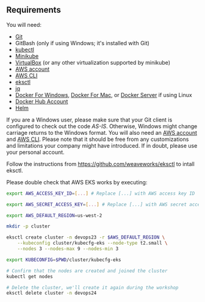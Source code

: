 ## Requirements

You will need:

* [Git](https://git-scm.com/)
* GitBash (only if using Windows; it's installed with Git)
* [kubectl](https://kubernetes.io/docs/tasks/tools/install-kubectl/)
* [Minikube](https://github.com/kubernetes/minikube/releases)
* [VirtualBox](https://www.virtualbox.org/wiki/Downloads) (or any other virtualization supported by minikube)
* [AWS account](https://aws.amazon.com/)
* [AWS CLI](https://aws.amazon.com/cli/)
* [eksctl](https://github.com/weaveworks/eksctl)
* [jq](https://stedolan.github.io/jq/)
* [Docker For Windows](https://www.docker.com/docker-windows), [Docker For Mac](https://www.docker.com/docker-mac), or [Docker Server](https://docs.docker.com/install/#server) if using Linux
* [Docker Hub Account](https://hub.docker.com/)
* [Helm](https://helm.sh/docs/using_helm/#installing-helm)

If you are a Windows user, please make sure that your Git client is configured to check out the code *AS-IS*. Otherwise, Windows might change carriage returns to the Windows format. You will also need an [AWS account](https://aws.amazon.com/) and [AWS CLI](https://aws.amazon.com/cli/). Please note that it should be free from any customizations and limitations your company might have introduced. If in doubt, please use your personal account.

Follow the instructions from https://github.com/weaveworks/eksctl to intall eksctl.

Please double check that AWS EKS works by executing:

```bash
export AWS_ACCESS_KEY_ID=[...] # Replace [...] with AWS access key ID

export AWS_SECRET_ACCESS_KEY=[...] # Replace [...] with AWS secret access key

export AWS_DEFAULT_REGION=us-west-2

mkdir -p cluster

eksctl create cluster -n devops23 -r $AWS_DEFAULT_REGION \
    --kubeconfig cluster/kubecfg-eks --node-type t2.small \
    --nodes 3 --nodes-max 9 --nodes-min 3

export KUBECONFIG=$PWD/cluster/kubecfg-eks

# Confirm that the nodes are created and joined the cluster
kubectl get nodes

# Delete the cluster, we'll create it again during the workshop
eksctl delete cluster -n devops24
```

